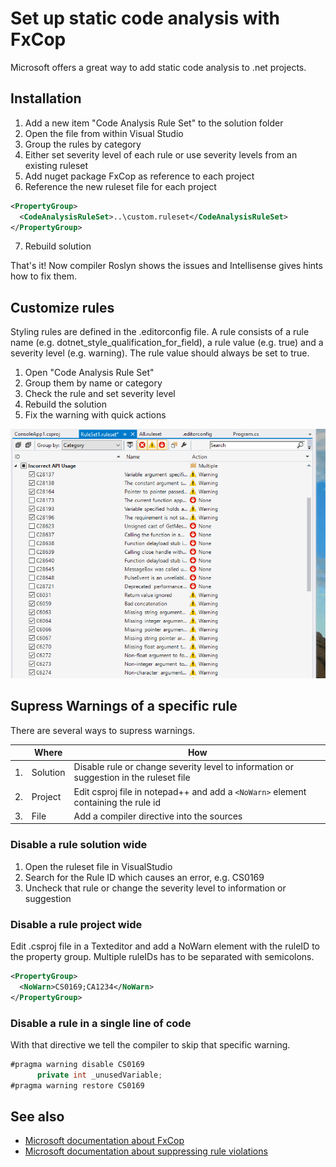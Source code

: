 # Set up static code analysis with FxCop

Microsoft offers a great way to add static code analysis to .net projects.

## Installation

1. Add a new item "Code Analysis Rule Set" to the solution folder
2. Open the file from within Visual Studio
3. Group the rules by category
4. Either set severity level of each rule or use severity levels from an existing ruleset
5. Add nuget package FxCop as reference to each project
6. Reference the new ruleset file for each project 

```xml
<PropertyGroup>
  <CodeAnalysisRuleSet>..\custom.ruleset</CodeAnalysisRuleSet>
</PropertyGroup>
```
7. Rebuild solution


That's it! Now compiler Roslyn shows the issues and Intellisense gives hints how to fix them.

## Customize rules

Styling rules are defined in the .editorconfig file. 
A rule consists of a rule name (e.g. dotnet_style_qualification_for_field), a rule value (e.g. true) and a severity level (e.g. warning).
The rule value should always be set to true.

1. Open "Code Analysis Rule Set"
2. Group them by name or category
3. Check the rule and set severity level
4. Rebuild the solution
5. Fix the warning with quick actions

![Live Demo](./assets/configure-ruleset-livedemo.gif "Live Demo")


## Supress Warnings of a specific rule

There are several ways to supress warnings.


|          |   Where   |                           How                                                          |      
| -------- | --------- | -------------------------------------------------------------------------------------- | 
|  1.      | Solution  | Disable rule or change severity level to information or suggestion in the ruleset file |
|  2.      | Project   | Edit csproj file in notepad++ and add a `<NoWarn>` element containing the rule id      |
|  3.      | File      | Add a compiler directive into the sources |                   


### Disable a rule solution wide

1. Open the ruleset file in VisualStudio 
2. Search for the Rule ID which causes an error, e.g. CS0169
3. Uncheck that rule or change the severity level to information or suggestion

### Disable a rule project wide

Edit .csproj file in a Texteditor and add a NoWarn element with the ruleID to the property group. Multiple ruleIDs has to be separated with semicolons.

```xml
<PropertyGroup>
  <NoWarn>CS0169;CA1234</NoWarn>
</PropertyGroup>
```

### Disable a rule in a single line of code

With that directive we tell the compiler to skip that specific warning.

```csharp
#pragma warning disable CS0169  
      private int _unusedVariable;
#pragma warning restore CS0169  
```

## See also

* [Microsoft documentation about FxCop](https://docs.microsoft.com/en-us/visualstudio/code-quality/install-fxcop-analyzers)
* [Microsoft documentation about suppressing rule violations](https://docs.microsoft.com/en-us/visualstudio/ide/how-to-suppress-compiler-warnings)
 